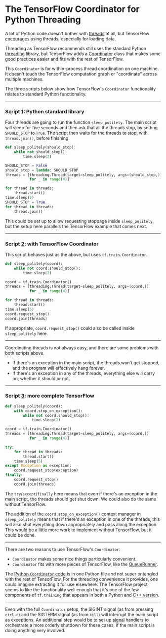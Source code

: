 # The TensorFlow Coordinator for Python Threading

A lot of Python code doesn't bother with [threads](https://en.wikipedia.org/wiki/Thread_(computing)) at all, but TensorFlow [encourages](https://www.tensorflow.org/programmers_guide/threading_and_queues) using threads, especially for loading data.

Threading as TensorFlow recommends still uses the standard Python [threading](https://docs.python.org/3/library/threading.html) library, but TensorFlow adds a [Coordinator](https://www.tensorflow.org/api_docs/python/tf/train/Coordinator) class that makes some good practices easier and fits with the rest of TensorFlow.

This `Coordinator` is for within-process thread coordination on one machine. It doesn't touch the TensorFlow computation graph or "coordinate" across multiple machines.

The three scripts below show how TensorFlow's `Coordinator` functionality relates to standard Python functionality.

---

### Script [1](code/base.py): Python standard library

Four threads are going to run the function `sleep_politely`. The main script will sleep for five seconds and then ask that all the threads stop, by setting `SHOULD_STOP` to `True`. The script then waits for the threads to stop, with `thread.join()`, before finishing.

```python
def sleep_politely(should_stop):
    while not should_stop():
        time.sleep(2)

SHOULD_STOP = False
should_stop = lambda: SHOULD_STOP
threads = [threading.Thread(target=sleep_politely, args=(should_stop,))
           for _ in range(4)]

for thread in threads:
    thread.start()
time.sleep(5)
SHOULD_STOP = True
for thread in threads:
    thread.join()
```

This could be set up to allow requesting stoppage inside `sleep_politely`, but the setup here parallels the TensorFlow example that comes next.

---

### Script [2](code/tf.py): with TensorFlow Coordinator

This script behaves just as the above, but uses `tf.train.Coordinator`.

```python
def sleep_politely(coord):
    while not coord.should_stop():
        time.sleep(2)

coord = tf.train.Coordinator()
threads = [threading.Thread(target=sleep_politely, args=(coord,))
           for _ in range(4)]

for thread in threads:
    thread.start()
time.sleep(5)
coord.request_stop()
coord.join(threads)
```

If appropriate, `coord.request_stop()` could also be called inside `sleep_politely` here.

---

Coordinating threads is not always easy, and there are some problems with both scripts above.

 * If there's an exception in the main script, the threads won't get stopped, and the program will effectively hang forever.
 * If there's an exception in any of the threads, everything else will carry on, whether it should or not.

---

### Script [3](code/tf_full.py): more complete TensorFlow

```python
def sleep_politely(coord):
    with coord.stop_on_exception():
        while not coord.should_stop():
            time.sleep(2)

coord = tf.train.Coordinator()
threads = [threading.Thread(target=sleep_politely, args=(coord,))
           for _ in range(4)]

try:
    for thread in threads:
        thread.start()
    time.sleep(5)
except Exception as exception:
    coord.request_stop(exception)
finally:
    coord.request_stop()
    coord.join(threads)
```

The `try`/`except`/`finally` here means that even if there's an exception in the main script, the threads should get shut down. We could also do the same without TensorFlow.

The addition of the `coord.stop_on_exception()` context manager in `sleep_politely` means that if there's an exception in one of the threads, this will also shut everything down appropriately and pass along the exception. This would be a little more work to implement without TensorFlow, but it could be done.

---

There are two reasons to use TensorFlow's `Coordinator`:

 * `Coordinator` makes some nice things particularly convenient.
 * `Coordinator` fits with more pieces of TensorFlow, like the [QueueRunner](https://www.tensorflow.org/programmers_guide/threading_and_queues#queuerunner).

The [Python `Coordinator` code](https://github.com/tensorflow/tensorflow/blob/master/tensorflow/python/training/coordinator.py) is in one Python file and not super entangled with the rest of TensorFlow. For the threading convenience it provides, one could imagine extracting it for use elsewhere. The TensorFlow project seems to like the functionality well enough that it's one of the few components of `tf.training` that appears in both a Python and [C++ version](https://github.com/tensorflow/tensorflow/blob/master/tensorflow/cc/training/coordinator.cc).

---

Even with the full `Coordinator` setup, the SIGINT signal (as from pressing `ctrl-c`) and the SIGTERM signal (as from `kill`) will interrupt the main script as exceptions. An additional step would be to set up [signal](https://docs.python.org/3/library/signal.html) handlers to orchestrate a more orderly shutdown for these cases, if the main script is doing anything very involved.
